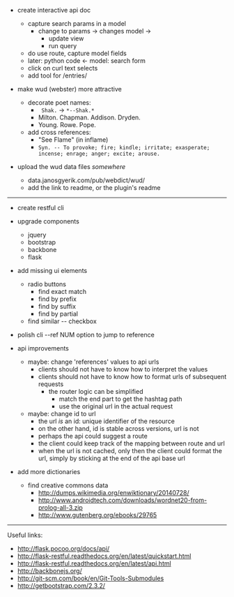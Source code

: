 - create interactive api doc
    - capture search params in a model
        - change to params -> changes model ->
            - update view
            - run query
    - do use route, capture model fields
    - later: python code <- model: search form
    - click on curl text selects
    - add tool for /entries/

- make wud (webster) more attractive
    - decorate poet names:
        - ` Shak.` -> `*--Shak.*`
        - Milton. Chapman. Addison. Dryden.
        - Young. Rowe. Pope.
    - add cross references:
        - "See Flame" (in inflame)
        - `Syn. -- To provoke; fire; kindle; irritate; exasperate; incense; enrage; anger; excite; arouse.`

- upload the wud data files *somewhere*
    - data.janosgyerik.com/pub/webdict/wud/
    - add the link to readme, or the plugin's readme

-----------------------------

- create restful cli

- upgrade components
    - jquery
    - bootstrap
    - backbone
    - flask

- add missing ui elements
    - radio buttons
        - find exact match
        - find by prefix
        - find by suffix
        - find by partial
    - find similar -- checkbox

- polish cli
    --ref NUM option to jump to reference

- api improvements
    - maybe: change 'references' values to api urls
        - clients should not have to know how to interpret the values
        - clients should not have to know how to format urls of subsequent requests
            - the router logic can be simplified
                - match the end part to get the hashtag path
                - use the original url in the actual request
    - maybe: change id to url
        - the url *is* an id: unique identifier of the resource
        - on the other hand, id is stable across versions, url is not
        - perhaps the api could suggest a route
        - the client could keep track of the mapping between route and url
        - when the url is not cached, only then the client could format the url,
            simply by sticking at the end of the api base url

- add more dictionaries
    - find creative commons data
        - http://dumps.wikimedia.org/enwiktionary/20140728/
        - http://www.androidtech.com/downloads/wordnet20-from-prolog-all-3.zip
        - http://www.gutenberg.org/ebooks/29765

-----------------------------

Useful links:

- http://flask.pocoo.org/docs/api/
- http://flask-restful.readthedocs.org/en/latest/quickstart.html
- http://flask-restful.readthedocs.org/en/latest/api.html
- http://backbonejs.org/
- http://git-scm.com/book/en/Git-Tools-Submodules
- http://getbootstrap.com/2.3.2/
